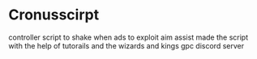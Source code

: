 # Cronusscirpt
controller script to shake when ads to exploit aim assist
made the script with the help of tutorails and the wizards and kings gpc discord server 
